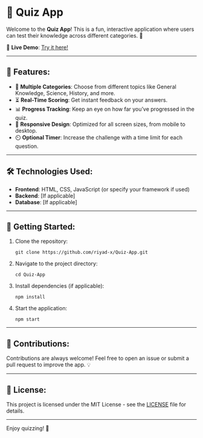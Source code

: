 <h1>📝 Quiz App</h1>

<p>Welcome to the <strong>Quiz App</strong>! This is a fun, interactive application where users can test their knowledge across different categories. 🎉</p>

<p>🔗 <strong>Live Demo</strong>: <a href="https://riyad899.github.io/Quiz-App/">Try it here!</a></p>

<hr>

<h2>🚀 Features:</h2>
<ul>
  <li>🎯 <strong>Multiple Categories</strong>: Choose from different topics like General Knowledge, Science, History, and more.</li>
  <li>⏳ <strong>Real-Time Scoring</strong>: Get instant feedback on your answers.</li>
  <li>📊 <strong>Progress Tracking</strong>: Keep an eye on how far you’ve progressed in the quiz.</li>
  <li>📱 <strong>Responsive Design</strong>: Optimized for all screen sizes, from mobile to desktop.</li>
  <li>⏲️ <strong>Optional Timer</strong>: Increase the challenge with a time limit for each question.</li>
</ul>

<hr>

<h2>🛠️ Technologies Used:</h2>
<ul>
  <li><strong>Frontend</strong>: HTML, CSS, JavaScript (or specify your framework if used)</li>
  <li><strong>Backend</strong>: [If applicable]</li>
  <li><strong>Database</strong>: [If applicable]</li>
</ul>

<hr>

<h2>🚀 Getting Started:</h2>
<ol>
  <li>Clone the repository:
    <pre><code>git clone https://github.com/riyad-x/Quiz-App.git</code></pre>
  </li>
  <li>Navigate to the project directory:
    <pre><code>cd Quiz-App</code></pre>
  </li>
  <li>Install dependencies (if applicable):
    <pre><code>npm install</code></pre>
  </li>
  <li>Start the application:
    <pre><code>npm start</code></pre>
  </li>
</ol>

<hr>

<h2>🤝 Contributions:</h2>
<p>Contributions are always welcome! Feel free to open an issue or submit a pull request to improve the app. 💡</p>

<hr>

<h2>📄 License:</h2>
<p>This project is licensed under the MIT License - see the <a href="LICENSE">LICENSE</a> file for details.</p>

<hr>

<p>Enjoy quizzing! 🎉</p>
